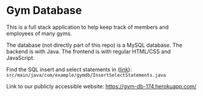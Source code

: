 # Gym Database

This is a full stack application to help keep track of members and employees of
many gyms.

The database (not directly part of this repo) is a MySQL database. The backend
is with Java. The frontend is with regular HTML/CSS and JavaScript.

Find the SQL insert and select statements in ([link](https://github.com/khanhtruong0808/gym-db/blob/main/src/main/java/com/example/gymdb/InsertSelectStatements.java)): `src/main/java/com/example/gymdb/InsertSelectStatements.java`

Link to our publicly accessible website: https://gym-db-174.herokuapp.com/